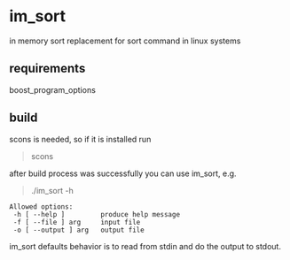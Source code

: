 im_sort
=======

in memory sort replacement for sort command in linux systems

requirements
-----------
boost_program_options

build
-----
scons is needed, so if it is installed run
> scons

after build process was successfully you can use im_sort, e.g.

>./im_sort -h

    Allowed options:
     -h [ --help ]         produce help message
     -f [ --file ] arg     input file
     -o [ --output ] arg   output file

im_sort defaults behavior is to read from stdin and do the output to stdout.
